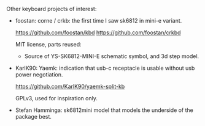Other keyboard projects of interest:

- foostan: corne / crkb: the first time I saw sk6812 in mini-e
  variant. 
  
  https://github.com/foostan/kbd
  https://github.com/foostan/crkbd
  
  MIT license, parts reused:
  - Source of YS-SK6812-MINI-E schematic symbol, and 3d step model.

- KarlK90: Yaemk: indication that usb-c receptacle is usable without
  usb power negotiation.
  
  https://github.com/KarlK90/yaemk-split-kb
  
  GPLv3, used for inspiration only.

- Stefan Hamminga: sk6812mini model that models the underside of the
  package best.
